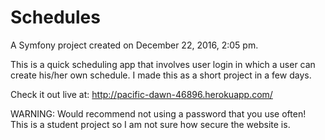 Schedules
=========

A Symfony project created on December 22, 2016, 2:05 pm.

This is a quick scheduling app that involves user login in which a user can create his/her own schedule. I made this as a short project in a few days.

Check it out live at: http://pacific-dawn-46896.herokuapp.com/

WARNING: Would recommend not using a password that you use often! This is a student project so I am not sure how secure the website is.
